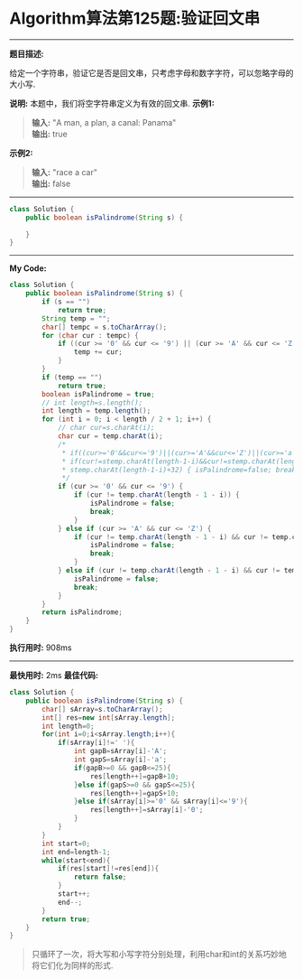 # Algorithm算法第125题:验证回文串
______
**题目描述:**

给定一个字符串，验证它是否是回文串，只考虑字母和数字字符，可以忽略字母的大小写.

**说明:** 本题中，我们将空字符串定义为有效的回文串.
**示例1:**
> **输入:** "A man, a plan, a canal: Panama" <br>
> **输出:** true <br>

**示例2:**
> **输入:** "race a car" <br>
> **输出:** false <br>

______
````java
class Solution {
    public boolean isPalindrome(String s) {
    	
    }
}
````

______
**My Code:**
````java
class Solution {
    public boolean isPalindrome(String s) {
        if (s == "")
			return true;
		String temp = "";
		char[] tempc = s.toCharArray();
		for (char cur : tempc) {
			if ((cur >= '0' && cur <= '9') || (cur >= 'A' && cur <= 'Z') || (cur >= 'a' && cur <= 'z')) {
				temp += cur;
			}
		}
		if (temp == "")
			return true;
		boolean isPalindrome = true;
		// int length=s.length();
		int length = temp.length();
		for (int i = 0; i < length / 2 + 1; i++) {
			// char cur=s.charAt(i);
			char cur = temp.charAt(i);
			/*
			 * if((cur>='0'&&cur<='9')||(cur>='A'&&cur<='Z')||(cur>='a'&&cur<='z')) {
			 * if(cur!=stemp.charAt(length-1-i)&&cur!=stemp.charAt(length-1-i)-32&&cur!=
			 * stemp.charAt(length-1-i)+32) { isPalindrome=false; break; } }
			 */
			if (cur >= '0' && cur <= '9') {
				if (cur != temp.charAt(length - 1 - i)) {
					isPalindrome = false;
					break;
				}
			} else if (cur >= 'A' && cur <= 'Z') {
				if (cur != temp.charAt(length - 1 - i) && cur != temp.charAt(length - 1 - i) - 32) {
					isPalindrome = false;
					break;
				}
			} else if (cur != temp.charAt(length - 1 - i) && cur != temp.charAt(length - 1 - i) + 32) {
				isPalindrome = false;
				break;
			}
		}
		return isPalindrome;
    }
}
````

**执行用时:** 908ms
__________
**最快用时:** 2ms
**最佳代码:**
````java
class Solution {
    public boolean isPalindrome(String s) {
        char[] sArray=s.toCharArray();
        int[] res=new int[sArray.length];
        int length=0;
        for(int i=0;i<sArray.length;i++){
            if(sArray[i]!=' '){
                int gapB=sArray[i]-'A';
                int gapS=sArray[i]-'a';
                if(gapB>=0 && gapB<=25){
                    res[length++]=gapB+10;
                }else if(gapS>=0 && gapS<=25){
                    res[length++]=gapS+10;                    
                }else if(sArray[i]>='0' && sArray[i]<='9'){
                    res[length++]=sArray[i]-'0';
                }
            }
        }
        int start=0;
        int end=length-1;
        while(start<end){
            if(res[start]!=res[end]){
                return false;
            }
            start++;
            end--;
        }
        return true;
    }
}
````

> 只循环了一次，将大写和小写字符分别处理，利用char和int的关系巧妙地将它们化为同样的形式.

